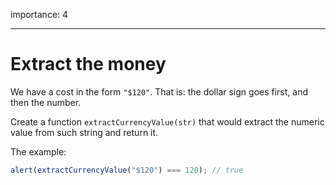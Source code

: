 importance: 4

---

# Extract the money

We have a cost in the form `"$120"`. That is: the dollar sign goes first, and then the number.

Create a function `extractCurrencyValue(str)` that would extract the numeric value from such string and return it.

The example:

```js
alert(extractCurrencyValue("$120") === 120); // true
```
